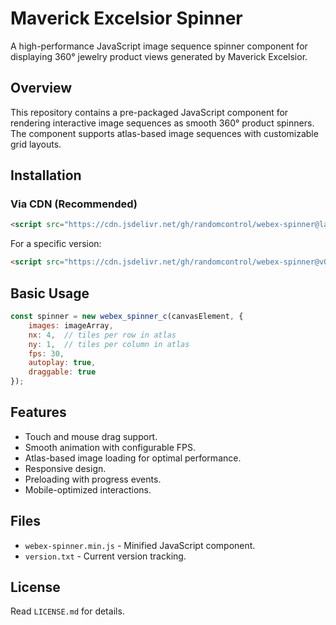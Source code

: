 # Maverick Excelsior Spinner

A high-performance JavaScript image sequence spinner component for displaying 360° jewelry product views generated by Maverick Excelsior.

## Overview

This repository contains a pre-packaged JavaScript component for rendering interactive image sequences as smooth 360° product spinners.
The component supports atlas-based image sequences with customizable grid layouts.

## Installation

### Via CDN (Recommended)

```html
<script src="https://cdn.jsdelivr.net/gh/randomcontrol/webex-spinner@latest/webex-spinner.min.js"></script>
```

For a specific version:
```html
<script src="https://cdn.jsdelivr.net/gh/randomcontrol/webex-spinner@v0.0.1/webex-spinner.min.js"></script>
```

## Basic Usage

```javascript
const spinner = new webex_spinner_c(canvasElement, {
    images: imageArray,
    nx: 4,  // tiles per row in atlas
    ny: 1,  // tiles per column in atlas
    fps: 30,
    autoplay: true,
    draggable: true
});
```

## Features

- Touch and mouse drag support.
- Smooth animation with configurable FPS.
- Atlas-based image loading for optimal performance.
- Responsive design.
- Preloading with progress events.
- Mobile-optimized interactions.

## Files

- `webex-spinner.min.js` - Minified JavaScript component.
- `version.txt` - Current version tracking.

## License

Read `LICENSE.md` for details.
